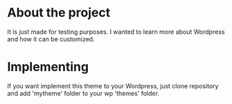 # About the project

It is just made for testing purposes. 
I wanted to learn more about Wordpress and how it can be customized.

# Implementing

If you want implement this theme to your Wordpress, just clone repository and add 'mytheme' folder to your wp 'themes' folder. 

